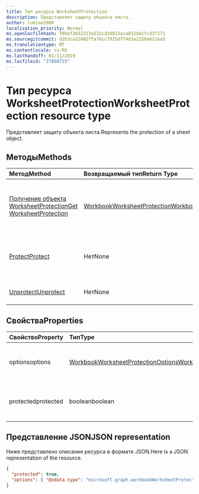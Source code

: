 ```yaml
---
title: Тип ресурса WorksheetProtection
description: Представляет защиту объекта листа.
author: lumine2008
localization_priority: Normal
ms.openlocfilehash: f0bbf3652223a532cd3d815aca832d4cfcd37171
ms.sourcegitcommit: d2b3ca32602ffa76cc7925d7f4d1e2258e611ea5
ms.translationtype: MT
ms.contentlocale: ru-RU
ms.lasthandoff: 01/11/2019
ms.locfileid: "27860715"
---
```

# <a name="worksheetprotection-resource-type"></a><span data-ttu-id="1fe88-103">Тип ресурса WorksheetProtection</span><span class="sxs-lookup"><span data-stu-id="1fe88-103">WorksheetProtection resource type</span></span>

<span data-ttu-id="1fe88-104">Представляет защиту объекта листа.</span><span class="sxs-lookup"><span data-stu-id="1fe88-104">Represents the protection of a sheet object.</span></span>


## <a name="methods"></a><span data-ttu-id="1fe88-105">Методы</span><span class="sxs-lookup"><span data-stu-id="1fe88-105">Methods</span></span>

| <span data-ttu-id="1fe88-106">Метод</span><span class="sxs-lookup"><span data-stu-id="1fe88-106">Method</span></span>           | <span data-ttu-id="1fe88-107">Возвращаемый тип</span><span class="sxs-lookup"><span data-stu-id="1fe88-107">Return Type</span></span>    |<span data-ttu-id="1fe88-108">Описание</span><span class="sxs-lookup"><span data-stu-id="1fe88-108">Description</span></span>|
|:---------------|:--------|:----------|
|[<span data-ttu-id="1fe88-109">Получение объекта WorksheetProtection</span><span class="sxs-lookup"><span data-stu-id="1fe88-109">Get WorksheetProtection</span></span>](../api/worksheetprotection-get.md) | [<span data-ttu-id="1fe88-110">WorkbookWorksheetProtection</span><span class="sxs-lookup"><span data-stu-id="1fe88-110">WorkbookWorksheetProtection</span></span>](worksheetprotection.md) |<span data-ttu-id="1fe88-111">Чтение свойств и связей объекта worksheetProtection.</span><span class="sxs-lookup"><span data-stu-id="1fe88-111">Read properties and relationships of worksheetProtection object.</span></span>|
|[<span data-ttu-id="1fe88-112">Protect</span><span class="sxs-lookup"><span data-stu-id="1fe88-112">Protect</span></span>](../api/worksheetprotection-protect.md)|<span data-ttu-id="1fe88-113">Нет</span><span class="sxs-lookup"><span data-stu-id="1fe88-113">None</span></span>|<span data-ttu-id="1fe88-p101">Защита листа. Выдает исключение, если лист защищен.</span><span class="sxs-lookup"><span data-stu-id="1fe88-p101">Protect a worksheet. It throws if the worksheet has been protected.</span></span>|
|[<span data-ttu-id="1fe88-116">Unprotect</span><span class="sxs-lookup"><span data-stu-id="1fe88-116">Unprotect</span></span>](../api/worksheetprotection-unprotect.md)|<span data-ttu-id="1fe88-117">Нет</span><span class="sxs-lookup"><span data-stu-id="1fe88-117">None</span></span>|<span data-ttu-id="1fe88-118">Снятие защиты с листа</span><span class="sxs-lookup"><span data-stu-id="1fe88-118">Unprotect a worksheet</span></span>|

## <a name="properties"></a><span data-ttu-id="1fe88-119">Свойства</span><span class="sxs-lookup"><span data-stu-id="1fe88-119">Properties</span></span>
| <span data-ttu-id="1fe88-120">Свойство</span><span class="sxs-lookup"><span data-stu-id="1fe88-120">Property</span></span>     | <span data-ttu-id="1fe88-121">Тип</span><span class="sxs-lookup"><span data-stu-id="1fe88-121">Type</span></span>   |<span data-ttu-id="1fe88-122">Описание</span><span class="sxs-lookup"><span data-stu-id="1fe88-122">Description</span></span>|
|:---------------|:--------|:----------|
|<span data-ttu-id="1fe88-123">options</span><span class="sxs-lookup"><span data-stu-id="1fe88-123">options</span></span>|[<span data-ttu-id="1fe88-124">WorkbookWorksheetProtectionOptions</span><span class="sxs-lookup"><span data-stu-id="1fe88-124">WorkbookWorksheetProtectionOptions</span></span>](worksheetprotectionoptions.md)|<span data-ttu-id="1fe88-p102">Параметры защиты листа. Только для чтения.</span><span class="sxs-lookup"><span data-stu-id="1fe88-p102">Sheet protection options. Read-only.</span></span>|
|<span data-ttu-id="1fe88-127">protected</span><span class="sxs-lookup"><span data-stu-id="1fe88-127">protected</span></span>|<span data-ttu-id="1fe88-128">boolean</span><span class="sxs-lookup"><span data-stu-id="1fe88-128">boolean</span></span>|<span data-ttu-id="1fe88-p103">Указывает, защищен ли лист.  Только для чтения.</span><span class="sxs-lookup"><span data-stu-id="1fe88-p103">Indicates if the worksheet is protected.  Read-only.</span></span>|

## <a name="json-representation"></a><span data-ttu-id="1fe88-131">Представление JSON</span><span class="sxs-lookup"><span data-stu-id="1fe88-131">JSON representation</span></span>

<span data-ttu-id="1fe88-132">Ниже представлено описание ресурса в формате JSON.</span><span class="sxs-lookup"><span data-stu-id="1fe88-132">Here is a JSON representation of the resource.</span></span>

<!--{
  "blockType": "resource",
  "optionalProperties": [],
  "baseType": "microsoft.graph.entity",
  "@odata.type": "microsoft.graph.workbookWorksheetProtection"
}-->

```json
{
  "protected": true,
  "options": { "@odata.type": "microsoft.graph.workbookWorksheetProtectionOptions" }
}

```

<!-- uuid: 8fcb5dbc-d5aa-4681-8e31-b001d5168d79
2015-10-25 14:57:30 UTC -->
<!-- {
  "type": "#page.annotation",
  "description": "WorksheetProtection resource",
  "keywords": "",
  "section": "documentation",
  "tocPath": ""
}-->
